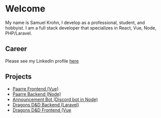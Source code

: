 # Welcome

My name is Samuel Krohn, I develop as a professional, student, and hobbyist. I am a full stack developer that specializes in React, Vue, Node, PHP/Laravel. 

## Career
Please see my LinkedIn profile [here](https://www.linkedin.com/in/samkrohn/)

## Projects
- [Paarre Frontend (Vue)](https://github.com/Xoelos/paarre)
- [Paarre Backend (Node)](https://github.com/Xoelos/paarre-backend)
- [Announcement Bot (Discord bot in Node)](https://github.com/bubbzDotDev/bot-dashboard-backend)
- [Dragons D&D Backend (Laravel)](https://github.com/Xoelos/dragons_backend)
- [Dragons D&D Frontend (Vue](https://github.com/Xoelos/dragons_laravel)
